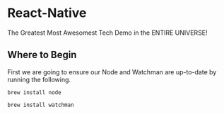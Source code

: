 # React-Native
The Greatest Most Awesomest Tech Demo in the ENTIRE UNIVERSE!

## Where to Begin

First we are going to ensure our Node and Watchman are up-to-date by running the following.

```
brew install node
```
```
brew install watchman
```
